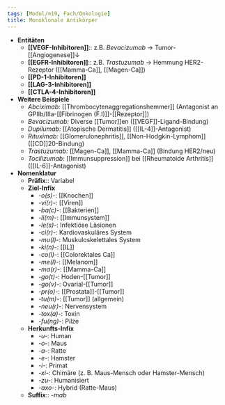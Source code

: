 ```yaml
---
tags: [Modul/m19, Fach/Onkologie]
title: Monoklonale Antikörper
---
```

- **Entitäten**
	- **[[VEGF-Inhibitoren]]**:: z.B. *Bevacizumab*  → Tumor-[[Angiogenese]]↓
	- **[[EGFR-Inhibitoren]]**:: z.B. *Trastuzumab*  → Hemmung HER2-Rezeptor ([[Mamma-Ca]], [[Magen-Ca]])
	- **[[PD-1-Inhibitoren]]**
	- **[[LAG-3-Inhibitoren]]**
	- **[[CTLA-4-Inhibitoren]]**
- **Weitere Beispiele**
	- *Abciximab:* [[Thrombocytenaggregationshemmer]] (Antagonist an GPIIb/IIIa-[[Fibrinogen (F.I)]]-[[Rezeptor]])
	- *Bevacizumab:* Diverse [[Tumor]]en ([[VEGF]]-Ligand-Bindung)
	- *Dupilumab:* [[Atopische Dermatitis]] ([[IL-4]]-Antagonist)
	- *Rituximab:* [[Glomerulonephritis]], [[Non-Hodgkin-Lymphom]] ([[CD]]20-Bindung)
	- *Trastuzumab:* [[Magen-Ca]], [[Mamma-Ca]] (Bindung HER2/neu)
	- *Tocilizumab:* [[Immunsuppression]] bei [[Rheumatoide Arthritis]] ([[IL-6]]-Antagonist)
- **Nomenklatur**
	- **Präfix**:: Variabel
	- **Ziel-Infix**
		- *-o(s)-*: [[Knochen]]
		- *-vi(r)-*: [[Viren]]
		- *-ba(c)-*: [[Bakterien]]
		- *-li(m)-*: [[Immunsystem]]
		- *-le(s)-*: Infektiöse Läsionen
		- *-ci(r)-*: Kardiovaskuläres System
		- *-mu(l)-*: Muskuloskelettales System
		- *-ki(n)-*: [[IL]]
		- *-co(l)-*: [[Colorektales Ca]]
		- *-me(l)-*: [[Melanom]]
		- *-ma(r)-*: [[Mamma-Ca]]
		- *-go(t)-*: Hoden-[[Tumor]]
		- *-go(v)-*: Ovarial-[[Tumor]]
		- *-pr(o)-*: [[Prostata]]-[[Tumor]]
		- *-tu(m)-*: [[Tumor]] (allgemein)
		- *-neu(r)-*: Nervensystem
		- *-tox(a)-*: Toxin
		- *-fu(ng)-*: Pilze
	- **Herkunfts-Infix**
		- *-u-*: Human
		- *-o-*: Maus
		- *-a-*: Ratte
		- *-e-*: Hamster
		- *-i-*: Primat
		- *-xi-*: Chimäre (z. B. Maus-Mensch oder Hamster-Mensch)
		- *-zu-*: Humanisiert
		- *-axo-*: Hybrid (Ratte-Maus)
	- **Suffix**:: *-mab*